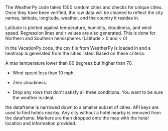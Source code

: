 The WeatherPy code takes 1500 random cities and checks for unique cities.
Once they have been verified, the raw data will be cleaned to reflect the city names, latitude, longitude, weather, and the country it resides in.

Latitude is plotted against temperature, humidity, cloudiness, and wind speed. Regression lines and r values are also generated.
This is done for Northern and Southern hemispheres (Latitude > 0 and < 0)

In the VacationPy code, the csv file from WeatherPy is loaded in and a heatmap is generated from the cities listed.
Based on these criteria:

A max temperature lower than 80 degrees but higher than 70.

   * Wind speed less than 10 mph.

   * Zero cloudiness.

   * Drop any rows that don't satisfy all three conditions. You want to be sure the weather is ideal.

the dataframe is narrowed down to a smaller subset of cities.
API keys are used to find hotels nearby. Any city without a hotel nearby is removed from the dataframe.
Markers are then dropped onto the map with the hotel location and information provided.